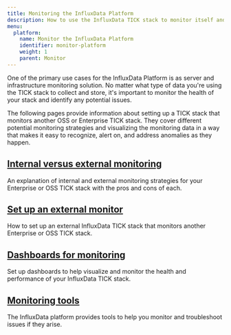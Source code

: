 ```yaml
---
title: Monitoring the InfluxData Platform
description: How to use the InfluxData TICK stack to monitor itself and other TICK stacks in order to identify and alert on anomalies.
menu:
  platform:
    name: Monitor the InfluxData Platform
    identifier: monitor-platform
    weight: 1
    parent: Monitor
---
```


One of the primary use cases for the InfluxData Platform is as server and infrastructure
monitoring solution. No matter what type of data you're using the TICK stack to collect and
store, it's important to monitor the health of your stack and identify any potential issues.

The following pages provide information about setting up a TICK stack that monitors
another OSS or Enterprise TICK stack. They cover different potential monitoring strategies
and visualizing the monitoring data in a way that makes it easy to recognize, alert on,
and address anomalies as they happen.

## [Internal versus external monitoring](/platform/monitoring/internal-vs-external)
An explanation of internal and external monitoring strategies for your Enterprise
or OSS TICK stack with the pros and cons of each.

## [Set up an external monitor](/platform/monitoring/external-monitor-setup)
How to set up an external InfluxData TICK stack that monitors another Enterprise or OSS TICK stack.

## [Dashboards for monitoring](/platform/monitoring/monitoring-dashboards)
Set up dashboards to help visualize and monitor the health and performance of your InfluxData TICK stack.

## [Monitoring tools](/platform/monitoring/tools)
The InfluxData platform provides tools to help you monitor and troubleshoot issues if they arise.
